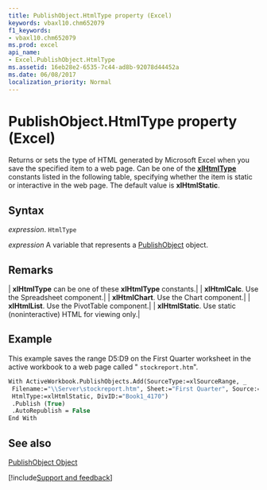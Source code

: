 ```yaml
---
title: PublishObject.HtmlType property (Excel)
keywords: vbaxl10.chm652079
f1_keywords:
- vbaxl10.chm652079
ms.prod: excel
api_name:
- Excel.PublishObject.HtmlType
ms.assetid: 16eb28e2-6535-7c44-ad8b-92078d44452a
ms.date: 06/08/2017
localization_priority: Normal
---
```



# PublishObject.HtmlType property (Excel)

Returns or sets the type of HTML generated by Microsoft Excel when you save the specified item to a web page. Can be one of the  **[xlHtmlType](Excel.XlHtmlType.md)** constants listed in the following table, specifying whether the item is static or interactive in the web page. The default value is **xlHtmlStatic**.


## Syntax

_expression_. `HtmlType`

_expression_ A variable that represents a [PublishObject](Excel.PublishObject.md) object.


## Remarks





| **xlHtmlType** can be one of these **xlHtmlType** constants.|
| **xlHtmlCalc**. Use the Spreadsheet component.|
| **xlHtmlChart**. Use the Chart component.|
| **xlHtmlList**. Use the PivotTable component.|
| **xlHtmlStatic**. Use static (noninteractive) HTML for viewing only.|

## Example

This example saves the range D5:D9 on the First Quarter worksheet in the active workbook to a web page called " `stockreport.htm`". 


```vb
With ActiveWorkbook.PublishObjects.Add(SourceType:=xlSourceRange, _ 
 Filename:="\\Server\stockreport.htm", Sheet:="First Quarter", Source:="$G$3:$H$6", _ 
 HtmlType:=xlHtmlStatic, DivID:="Book1_4170") 
 .Publish (True) 
 .AutoRepublish = False 
End With
```


## See also


[PublishObject Object](Excel.PublishObject.md)

[!include[Support and feedback](~/includes/feedback-boilerplate.md)]